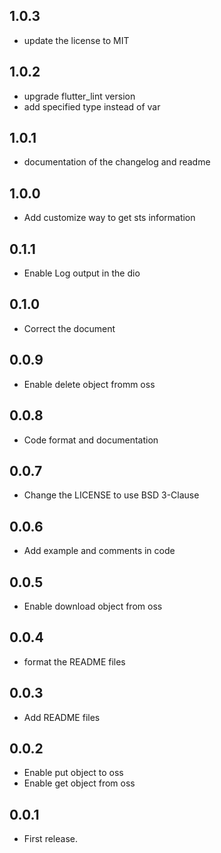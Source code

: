 ## 1.0.3
* update the license to MIT

## 1.0.2
* upgrade flutter_lint version
* add specified type instead of var

## 1.0.1
* documentation of the changelog and readme

## 1.0.0
* Add customize way to get sts information

## 0.1.1
* Enable Log output in the dio

## 0.1.0
* Correct the document

## 0.0.9
* Enable delete object fromm oss

## 0.0.8
* Code format and documentation

## 0.0.7
* Change the LICENSE to use BSD 3-Clause

## 0.0.6
* Add example and comments in code

## 0.0.5
* Enable download object from oss

## 0.0.4
* format the README files

## 0.0.3
* Add README files

## 0.0.2
* Enable put object to oss
* Enable get object from oss

## 0.0.1
* First release.